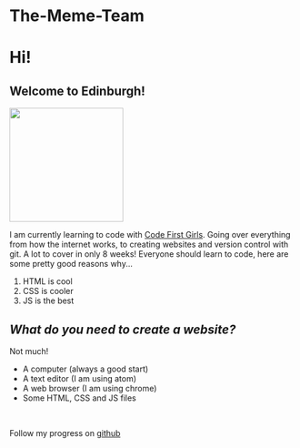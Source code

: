 # The-Meme-Team

<!DOCTYPE html>
<html>
<head>
  <meta charset="utf-8" />
  <meta http-equiv="X-UA-Compatible" content="IE=edge">
  <meta name="viewport" content="width=device-width, initial-scale=1">

  <title>edinbreezy</title>

</head>
<body>
  <h1>Hi!</h1>

  <h2>Welcome to Edinburgh!</h2>

  <!-- image of a duck -->
  <img src="75490167-01C6-4761-8FB7-00F28D60A14F.JPG" width="200px">

  <p>I am currently learning to code with <a href="www.codefirstgirls.org.uk">Code First Girls</a>. Going over everything from how the
    internet works, to creating websites and version control with git. A lot to cover in only 8 weeks!
    Everyone should learn to code, here are some pretty good reasons why...</p>
    <ol>
      <li>HTML is cool</li>
      <li>CSS is cooler</li>
      <li>JS is the best</li>
    </ol>


  <h2><em>What do you need to create a website?</em></h2>

  <p>Not much!</p>
    <ul>
      <li>A computer (always a good start)</li>
      <li>A text editor (I am using atom)</li>
      <li>A web browser (I am using chrome)</li>
      <li>Some HTML, CSS and JS files</li>
    </ul>

  <br>

  <p>
    Follow my progress on <a href="www.github.com">github</a>
  </p>
</body>
</html>
